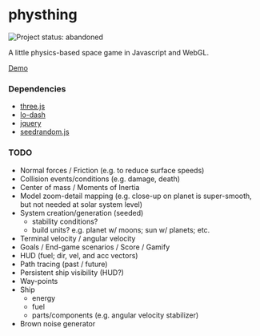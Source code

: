 physthing
=========

![Project status: abandoned](https://img.shields.io/badge/project%20status-abandonded-red.svg)

A little physics-based space game in Javascript and WebGL.

[Demo](https://jkiv.github.io/physthing/)

### Dependencies

* [three.js](https://threejs.org)
* [lo-dash](https://lodash.com/)
* [jquery](http://jquery.com/)
* [seedrandom.js](http://davidbau.com/encode/seedrandom.js)

### TODO

* Normal forces / Friction (e.g. to reduce surface speeds)
* Collision events/conditions (e.g. damage, death)
* Center of mass / Moments of Inertia
* Model zoom-detail mapping (e.g. close-up on planet is super-smooth, but not needed at solar system level)
* System creation/generation (seeded)
  *  stability conditions?
  *  build units? e.g. planet w/ moons; sun w/ planets; etc.
* Terminal velocity / angular velocity
* Goals / End-game scenarios / Score / Gamify
* HUD (fuel; dir, vel, and acc vectors)
* Path tracing (past / future)
* Persistent ship visibility (HUD?)
* Way-points
* Ship
  * energy
  * fuel
  * parts/components (e.g. angular velocity stabilizer)
* Brown noise generator
